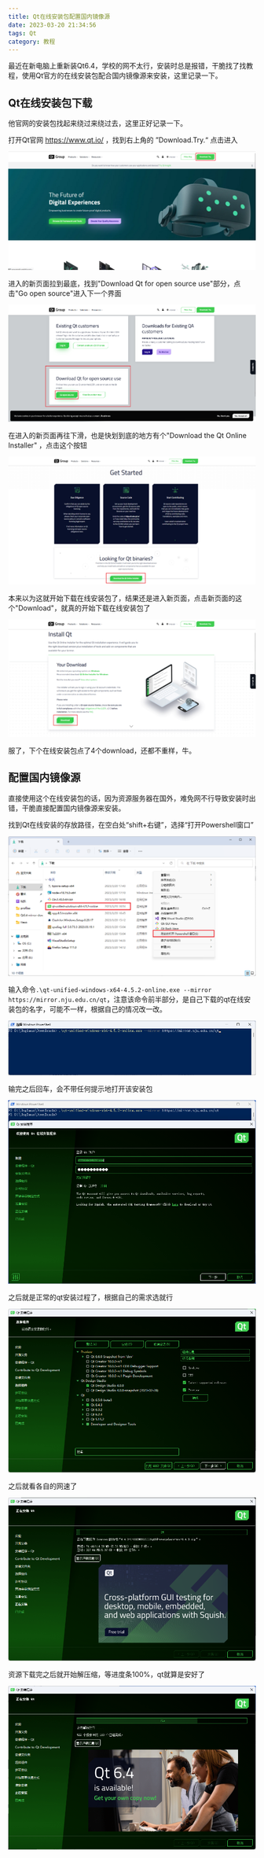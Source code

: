 ```yaml
---
title: Qt在线安装包配置国内镜像源
date: 2023-03-20 21:34:56
tags: Qt
category: 教程
---
```


最近在新电脑上重新装Qt6.4，学校的网不太行，安装时总是报错，干脆找了找教程，使用Qt官方的在线安装包配合国内镜像源来安装，这里记录一下。

## Qt在线安装包下载

他官网的安装包找起来绕过来绕过去，这里正好记录一下。

打开Qt官网 https://www.qt.io/ ，找到右上角的 ”Download.Try.“ 点击进入



![image-20230320192030545](Qt6.4-mirror-download/image-20230320192030545.png)

进入的新页面拉到最底，找到"Download Qt for open source use"部分，点击"Go open source"进入下一个界面

![image-20230320192432884](Qt6.4-mirror-download/image-20230320192432884.png)

在进入的新页面再往下滑，也是快划到底的地方有个"Download the Qt Online Installer" ，点击这个按钮

![image-20230320192910732](Qt6.4-mirror-download/image-20230320192910732.png)

本来以为这就开始下载在线安装包了，结果还是进入新页面，点击新页面的这个"Download"，就真的开始下载在线安装包了

![image-20230320193314913](Qt6.4-mirror-download/image-20230320193314913.png)

服了，下个在线安装包点了4个download，还都不重样，牛。



## 配置国内镜像源

直接使用这个在线安装包的话，因为资源服务器在国外，难免网不行导致安装时出错，干脆直接配置国内镜像源来安装。

找到Qt在线安装的存放路径，在空白处“shift+右键”，选择“打开Powershell窗口”

![image-20230320194136944](Qt6.4-mirror-download/image-20230320194136944.png)

输入命令`.\qt-unified-windows-x64-4.5.2-online.exe --mirror https://mirror.nju.edu.cn/qt`，注意该命令前半部分，是自己下载的qt在线安装包的名字，可能不一样，根据自己的情况改一改。

![image-20230320194447596](Qt6.4-mirror-download/image-20230320194447596.png)

输完之后回车，会不带任何提示地打开该安装包

![image-20230320194827749](Qt6.4-mirror-download/image-20230320194827749.png)

之后就是正常的qt安装过程了，根据自己的需求选就行

![image-20230320195018161](Qt6.4-mirror-download/image-20230320195018161.png)

之后就看各自的网速了

![image-20230320195149839](Qt6.4-mirror-download/image-20230320195149839.png)

资源下载完之后就开始解压缩，等进度条100%，qt就算是安好了

![image-20230320203628573](Qt6.4-mirror-download/image-20230320203628573.png)
